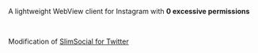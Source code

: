 A lightweight WebView client for Instagram with **0 excessive permissions**

<br>

Modification of [SlimSocial for Twitter](https://github.com/rignaneseleo/SlimSocial-for-Twitter)